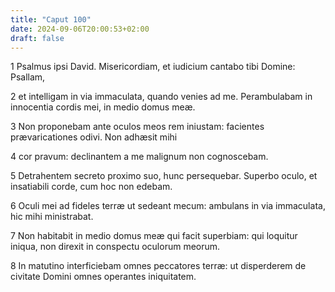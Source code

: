 ```yaml
---
title: "Caput 100"
date: 2024-09-06T20:00:53+02:00
draft: false
---
```



1 Psalmus ipsi David. Misericordiam, et iudicium cantabo tibi Domine: Psallam,

2 et intelligam in via immaculata, quando venies ad me. Perambulabam in innocentia cordis mei, in medio domus meæ.

3 Non proponebam ante oculos meos rem iniustam: facientes prævaricationes odivi. Non adhæsit mihi

4 cor pravum: declinantem a me malignum non cognoscebam.

5 Detrahentem secreto proximo suo, hunc persequebar. Superbo oculo, et insatiabili corde, cum hoc non edebam.

6 Oculi mei ad fideles terræ ut sedeant mecum: ambulans in via immaculata, hic mihi ministrabat.

7 Non habitabit in medio domus meæ qui facit superbiam: qui loquitur iniqua, non direxit in conspectu oculorum meorum.

8 In matutino interficiebam omnes peccatores terræ: ut disperderem de civitate Domini omnes operantes iniquitatem.


